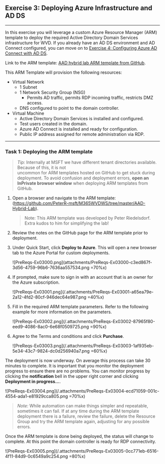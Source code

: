 Exercise 3: Deploying Azure Infrastructure and AD DS
--------------------------------------------------
---
In this exercise you will leverage a custom Azure Resource Manager (ARM) template to deploy the required Active Directory Domain Services infrastructure for WVD. If you already have an AD DS environment and AD Connect configured, you can move on to [Exercise 4: Configuring Azure AD Connect with AD DS](/Windows-Virtual-Desktop-on-Azure-Lab/Prerequisites/Exercise-4:-Configuring-Azure-AD-Connect-with-AD-DS).

Link to the ARM template: [AAD hybrid lab ARM template from GitHub](https://github.com/PeterR-msft/M365WVDWS/tree/master/AAD-Hybrid-Lab).

This ARM Template will provision the following resources:

- Virtual Network
   - 1 Subnet
   - 1 Network Security Group (NSG)
     - Permits AD traffic, permits RDP incoming traffic, restricts DMZ access.
   - DNS configured to point to the domain controller.
- Virtual Machine
   - Active Directory Domain Services is installed and configured.
   - Test users created in the domain.
   - Azure AD Connect is installed and ready for configuration.
   - Public IP address assigned for remote administration via RDP.
---
### Task 1: Deploying the ARM template 

> *Tip:* Internally at MSFT we have different tenant directories available. Because of this, it is not  
> uncommon for ARM templates hosted on GitHub to get stuck during deployment. To avoid confusion and 
> deployment errors, **open an InPrivate browser window** when deploying ARM templates from GitHub.

1. Open a browser and navigate to the ARM template: (https://github.com/PeterR-msft/M365WVDWS/tree/master/AAD-Hybrid-Lab).

   > Note: This ARM template was developed by Peter Riedelsdorf. Extra kudos to him for simplifying the lab!

2. Review the notes on the GitHub page for the ARM template prior to deployment.
3. Under Quick Start, click **Deploy to Azure**. This will open a new browser tab to the Azure Portal 
for custom deployments. 

   ![PreReqs-Ex03000.png](attachments/PreReqs-Ex03000-c3ed867f-3d56-4759-96b6-7636aa557534.png =70%x)

4. If prompted, make sure to sign in with an account that is an owner for the Azure subscription.

   ![PreReqs-Ex03001.png](/.attachments/PreReqs-Ex03001-a65ea79e-2a12-4fd2-80cf-946dec64e987.png =40%x)

5. Fill in the required ARM template parameters. Refer to the following example for more information on the parameters.

   ![PreReqs-Ex03002.png](/.attachments/PreReqs-Ex03002-87965f80-eed9-4086-8ac0-6e68f0509725.png =90%x)

6. Agree to the Terms and conditions and click **Purchase**.  

   ![PreReqs-Ex03003.png](/.attachments/PreReqs-Ex03003-1af935eb-5e34-43c7-9824-dc0d256940a7.png =60%x)
                      
The deployment is now underway. On average this process can take 30 minutes to complete. It is important 
that you monitor the deployment progress to ensure there are no problems. You can monitor progress by 
clicking the **notification** bell in the upper right corner and clicking **Deployment in progress...**.

![PreReqs-Ex03004.png](/.attachments/PreReqs-Ex03004-ecd71059-001c-4554-ada1-e81929cca805.png =70%x)

> *Note:* While automation can make things simpler and repeatable, sometimes it can fail. If at any time during the ARM template deployment there is a failure, review the failure, delete the Resource Group and try the ARM template again, adjusting for any possible errors.                                                                       
                                                                                                                                                                                    
Once the ARM template is done being deployed, the status will change to complete. At this point the domain controller is ready for RDP connectivity. 

![PreReqs-Ex03005.png](/.attachments/PreReqs-Ex03005-0cc771eb-6516-4f11-84d9-0c6549a9c254.png =80%x)
